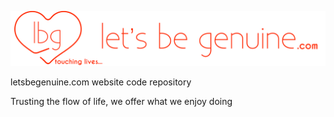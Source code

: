 ![lbg Llogo](images/logo.png?raw=true "lbg logo")


letsbegenuine.com website code repository

Trusting the flow of life, we offer what we enjoy doing
